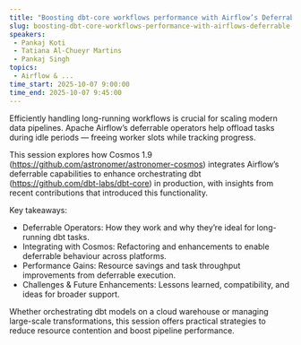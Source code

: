 ```yaml
---
title: "Boosting dbt-core workflows performance with Airflow’s Deferrable capabilities"
slug: boosting-dbt-core-workflows-performance-with-airflows-deferrable-capabilities
speakers:
 - Pankaj Koti
 - Tatiana Al-Chueyr Martins
 - Pankaj Singh
topics:
 - Airflow & ...
time_start: 2025-10-07 9:00:00
time_end: 2025-10-07 9:45:00
---
```


Efficiently handling long-running workflows is crucial for scaling modern data pipelines. Apache Airflow’s deferrable operators help offload tasks during idle periods — freeing worker slots while tracking progress.

This session explores how Cosmos 1.9 (https://github.com/astronomer/astronomer-cosmos)  integrates Airflow’s deferrable capabilities to enhance orchestrating dbt (https://github.com/dbt-labs/dbt-core)  in production, with insights from recent contributions that introduced this functionality.

Key takeaways:
 * Deferrable Operators: How they work and why they’re ideal for long-running dbt tasks.
 * Integrating with Cosmos: Refactoring and enhancements to enable deferrable behaviour across platforms.
 * Performance Gains: Resource savings and task throughput improvements from deferrable execution.
 * Challenges & Future Enhancements: Lessons learned, compatibility, and ideas for broader support.

Whether orchestrating dbt models on a cloud warehouse or managing large-scale transformations, this session offers practical strategies to reduce resource contention and boost pipeline performance.